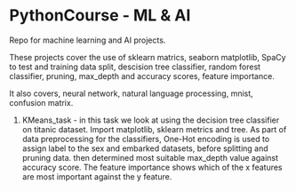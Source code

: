 # PythonCourse - ML & AI
Repo for machine learning and AI projects.

These projects cover the use of sklearn matrics, seaborn matplotlib, SpaCy to test and training data split, descision tree classifier, random forest classifier, pruning, max_depth and accuracy scores, feature importance.

It also covers, neural network, natural language processing, mnist, confusion matrix.



1. KMeans_task - in this task we look at using the decision tree classifier on titanic dataset. Import matplotlib, sklearn metrics and tree. As part of data preprocessing for the classifiers, One-Hot encoding is used to assign label to the sex and embarked datasets, before splitting and pruning data. then determined most suitable max_depth value against accuracy score. The feature importance shows which of the x features are most important against the y feature. 
